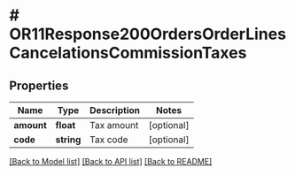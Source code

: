 # # OR11Response200OrdersOrderLinesCancelationsCommissionTaxes

## Properties

Name | Type | Description | Notes
------------ | ------------- | ------------- | -------------
**amount** | **float** | Tax amount | [optional]
**code** | **string** | Tax code | [optional]

[[Back to Model list]](../../README.md#models) [[Back to API list]](../../README.md#endpoints) [[Back to README]](../../README.md)
